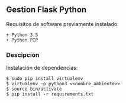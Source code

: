 ## Gestion Flask Python

Requisitos de software previamente instalado:

	+ Python 3.5
	+ Python PIP

### Descipción

Instalación de dependencias:

    $ sudo pip install virtualenv
    $ virtualenv -p python3 <<nombre_ambiente>>
    $ source bin/activate
    $ pip install -r requirements.txt
